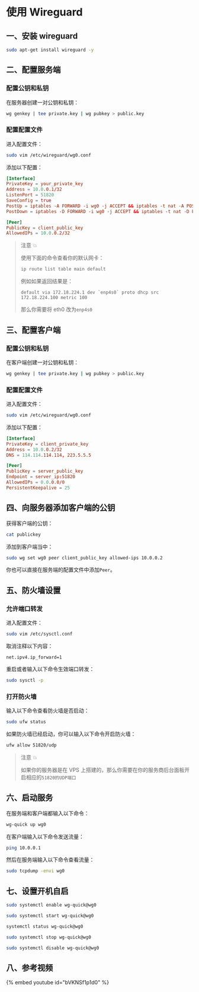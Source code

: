 # 使用 Wireguard

## 一、安装 wireguard

```sh
sudo apt-get install wireguard -y
```

## 二、配置服务端

### 配置公钥和私钥

在服务器创建一对公钥和私钥：

```sh
wg genkey | tee private.key | wg pubkey > public.key
```

### 配置配置文件

进入配置文件：

```sh
sudo vim /etc/wireguard/wg0.conf
```

添加以下配置：

```conf
[Interface]
PrivateKey = your_private_key
Address = 10.0.0.1/32
ListenPort = 51820
SaveConfig = true
PostUp = iptables -A FORWARD -i wg0 -j ACCEPT && iptables -t nat -A POSTROUTING -o eth0 -j MASQUERADE
PostDown = iptables -D FORWARD -i wg0 -j ACCEPT && iptables -t nat -D POSTROUTING -o eth0 -j MASQUERADE

[Peer]
PublicKey = client_public_key
AllowedIPs = 10.0.0.2/32
```

> 注意 💥
>
> 使用下面的命令查看你的默认网卡：
>
> ```sh
> ip route list table main default
> ```
>
> 例如如果返回结果是：
>
> ```
> default via 172.18.224.1 dev `enp4s0` proto dhcp src 172.18.224.100 metric 100
> ```
>
> 那么你需要将 eth0 改为`enp4s0`

## 三、配置客户端

### 配置公钥和私钥

在客户端创建一对公钥和私钥：

```sh
wg genkey | tee private.key | wg pubkey > public.key
```

### 配置配置文件

进入配置文件：

```sh
sudo vim /etc/wireguard/wg0.conf
```

添加以下配置：

```conf
[Interface]
PrivateKey = client_private_key
Address = 10.0.0.2/32
DNS = 114.114.114.114, 223.5.5.5

[Peer]
PublicKey = server_public_key
Endpoint = server_ip:51820
AllowedIPs = 0.0.0.0/0
PersistentKeepalive = 25
```

## 四、向服务器添加客户端的公钥

获得客户端的公钥：

```sh
cat publickey
```

添加到客户端当中：

```sh
sudo wg set wg0 peer client_public_key allowed-ips 10.0.0.2
```

你也可以直接在服务端的配置文件中添加`Peer`。

## 五、防火墙设置

### 允许端口转发

进入配置文件：

```sh
sudo vim /etc/sysctl.conf
```

取消注释以下内容：

```
net.ipv4.ip_forward=1
```

重启或者输入以下命令生效端口转发：

```sh
sudo sysctl -p
```

### 打开防火墙

输入以下命令查看防火墙是否启动：

```sh
sudo ufw status
```

如果防火墙已经启动，你可以输入以下命令开启防火墙：

```sh
ufw allow 51820/udp
```

> 注意 💥
>
> 如果你的服务器是在 VPS 上搭建的，那么你需要在你的服务商后台面板开启相应的`51820的UDP端口`

## 六、启动服务

在服务端和客户端都输入以下命令：

```sh
wg-quick up wg0
```

在客户端输入以下命令发送流量：

```sh
ping 10.0.0.1
```

然后在服务端输入以下命令查看流量：

```sh
sudo tcpdump -envi wg0
```

## 七、设置开机自启

```sh
sudo systemctl enable wg-quick@wg0
```

```sh
sudo systemctl start wg-quick@wg0
```

```sh
systemctl status wg-quick@wg0
```

```sh
sudo systemctl stop wg-quick@wg0
```

```sh
sudo systemctl disable wg-quick@wg0
```

## 八、参考视频

{% embed youtube id="bVKNSf1p1d0" %}
